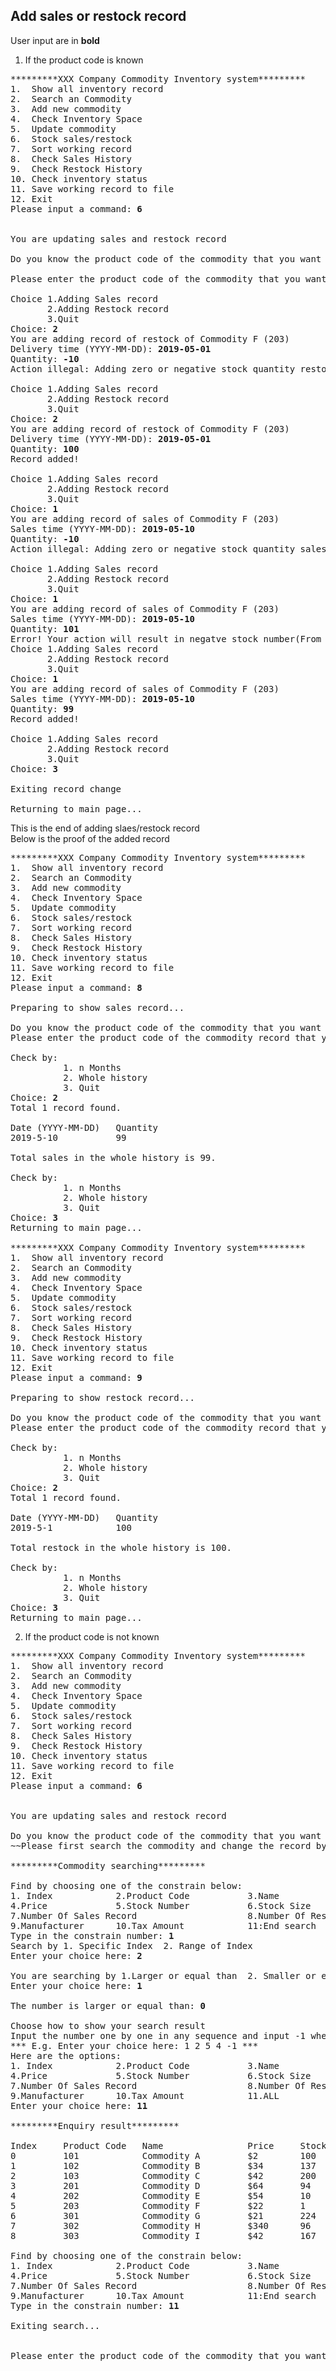 ## Add sales or restock record
User input are in **bold**    
1. If the product code is known
<pre>
*********XXX Company Commodity Inventory system*********
1.  Show all inventory record
2.  Search an Commodity
3.  Add new commodity
4.  Check Inventory Space
5.  Update commodity
6.  Stock sales/restock
7.  Sort working record
8.  Check Sales History
9.  Check Restock History
10. Check inventory status
11. Save working record to file
12. Exit
Please input a command: <b>6</b>


You are updating sales and restock record

Do you know the product code of the commodity that you want to update?(Y/N) <b>Y</b>

Please enter the product code of the commodity that you want to add record to: <b>203</b>

Choice 1.Adding Sales record
       2.Adding Restock record
       3.Quit
Choice: <b>2</b>
You are adding record of restock of Commodity F (203)
Delivery time (YYYY-MM-DD): <b>2019-05-01</b>
Quantity: <b>-10</b>
Action illegal: Adding zero or negative stock quantity restock record

Choice 1.Adding Sales record
       2.Adding Restock record
       3.Quit
Choice: <b>2</b>
You are adding record of restock of Commodity F (203)
Delivery time (YYYY-MM-DD): <b>2019-05-01</b>
Quantity: <b>100</b>
Record added!

Choice 1.Adding Sales record
       2.Adding Restock record
       3.Quit
Choice: <b>1</b>
You are adding record of sales of Commodity F (203)
Sales time (YYYY-MM-DD): <b>2019-05-10</b>
Quantity: <b>-10</b>
Action illegal: Adding zero or negative stock quantity sales record

Choice 1.Adding Sales record
       2.Adding Restock record
       3.Quit
Choice: <b>1</b>
You are adding record of sales of Commodity F (203)
Sales time (YYYY-MM-DD): <b>2019-05-10</b>
Quantity: <b>101</b>
Error! Your action will result in negatve stock number(From 100 -> -1 )
Choice 1.Adding Sales record
       2.Adding Restock record
       3.Quit
Choice: <b>1</b>
You are adding record of sales of Commodity F (203)
Sales time (YYYY-MM-DD): <b>2019-05-10</b>
Quantity: <b>99</b>
Record added!

Choice 1.Adding Sales record
       2.Adding Restock record
       3.Quit
Choice: <b>3</b>

Exiting record change

Returning to main page...
</pre>
This is the end of adding slaes/restock record    
Below is the proof of the added record
<pre>
*********XXX Company Commodity Inventory system*********
1.  Show all inventory record
2.  Search an Commodity
3.  Add new commodity
4.  Check Inventory Space
5.  Update commodity
6.  Stock sales/restock
7.  Sort working record
8.  Check Sales History
9.  Check Restock History
10. Check inventory status
11. Save working record to file
12. Exit
Please input a command: <b>8</b>

Preparing to show sales record...

Do you know the product code of the commodity that you want to check?(Y/N) <b>Y</b>
Please enter the product code of the commodity record that you want to check: <b>203</b>

Check by:
          1. n Months
          2. Whole history
          3. Quit
Choice: <b>2</b>
Total 1 record found.

Date (YYYY-MM-DD)   Quantity
2019-5-10           99    

Total sales in the whole history is 99.

Check by:
          1. n Months
          2. Whole history
          3. Quit
Choice: <b>3</b>
Returning to main page...

*********XXX Company Commodity Inventory system*********
1.  Show all inventory record
2.  Search an Commodity
3.  Add new commodity
4.  Check Inventory Space
5.  Update commodity
6.  Stock sales/restock
7.  Sort working record
8.  Check Sales History
9.  Check Restock History
10. Check inventory status
11. Save working record to file
12. Exit
Please input a command: <b>9</b>

Preparing to show restock record...

Do you know the product code of the commodity that you want to check?(Y/N) <b>Y</b>
Please enter the product code of the commodity record that you want to check: <b>203</b>

Check by:
          1. n Months
          2. Whole history
          3. Quit
Choice: <b>2</b>
Total 1 record found.

Date (YYYY-MM-DD)   Quantity
2019-5-1            100   

Total restock in the whole history is 100.

Check by:
          1. n Months
          2. Whole history
          3. Quit
Choice: <b>3</b>
Returning to main page...
</pre>

2. If the product code is not known

<pre>
*********XXX Company Commodity Inventory system*********
1.  Show all inventory record
2.  Search an Commodity
3.  Add new commodity
4.  Check Inventory Space
5.  Update commodity
6.  Stock sales/restock
7.  Sort working record
8.  Check Sales History
9.  Check Restock History
10. Check inventory status
11. Save working record to file
12. Exit
Please input a command: <b>6</b>


You are updating sales and restock record

Do you know the product code of the commodity that you want to update?(Y/N) <b>N</b>
~~Please first search the commodity and change the record by product code~~

*********Commodity searching*********

Find by choosing one of the constrain below: 
1. Index            2.Product Code           3.Name
4.Price             5.Stock Number           6.Stock Size
7.Number Of Sales Record                     8.Number Of Restock Record
9.Manufacturer      10.Tax Amount            11:End search
Type in the constrain number: <b>1</b>
Search by 1. Specific Index  2. Range of Index
Enter your choice here: <b>2</b>

You are searching by 1.Larger or equal than  2. Smaller or equal than   3.Between two numbers
Enter your choice here: <b>1</b>

The number is larger or equal than: <b>0</b>

Choose how to show your search result
Input the number one by one in any sequence and input -1 when done or enter 11 to print All
*** E.g. Enter your choice here: 1 2 5 4 -1 ***
Here are the options: 
1. Index            2.Product Code           3.Name
4.Price             5.Stock Number           6.Stock Size
7.Number Of Sales Record                     8.Number Of Restock Record
9.Manufacturer      10.Tax Amount            11.ALL
Enter your choice here: <b>11</b>

*********Enquiry result*********

Index     Product Code   Name                Price     Stock Number   Stock Size     Number of Sales Record Number of Restock Record  Manufacturer             Tax Amount     
0         101            Commodity A         $2        100            1              1                      2                         Man A                    $0             
1         102            Commodity B         $34       137            2              3                      2                         Man B                    $1             
2         103            Commodity C         $42       200            14             4                      3                         Man C                    $1.5           
3         201            Commodity D         $64       94             1              3                      1                         Man D                    $0.33          
4         202            Commodity E         $54       10             2              0                      1                         Man E                    $5             
5         203            Commodity F         $22       1              14             1                      1                         Man F                    $1             
6         301            Commodity G         $21       224            1              12                     6                         Man G                    $2             
7         302            Commodity H         $340      96             2              5                      3                         Man H                    $17.51         
8         303            Commodity I         $42       167            14             4                      2                         Man I                    $0             

Find by choosing one of the constrain below: 
1. Index            2.Product Code           3.Name
4.Price             5.Stock Number           6.Stock Size
7.Number Of Sales Record                     8.Number Of Restock Record
9.Manufacturer      10.Tax Amount            11:End search
Type in the constrain number: <b>11</b>

Exiting search...


Please enter the product code of the commodity that you want to add record to: 
</pre>
